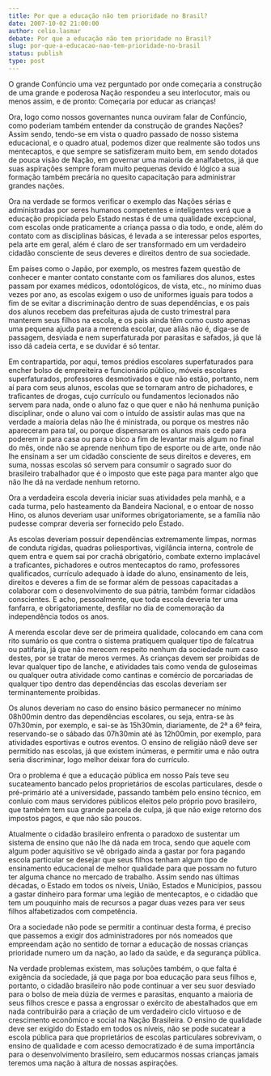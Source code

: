 ```yaml
---
title: Por que a educação não tem prioridade no Brasil?
date: 2007-10-02 21:00:00
author: celio.lasmar
debate: Por que a educação não tem prioridade no Brasil?
slug: por-que-a-educacao-nao-tem-prioridade-no-brasil
status: publish 
type: post
---
```


O grande Confúncio uma vez perguntado por onde começaria a construção de uma grande e poderosa Nação respondeu a seu interlocutor, mais ou menos assim, e de pronto: Começaria por educar as crianças!  

Ora, logo como nossos governantes nunca ouviram falar de Confúncio, como poderiam também entender da construção de grandes Nações? Assim sendo, tendo-se em vista o quadro passado de nosso sistema educacional, e o quadro atual, podemos dizer que realmente são todos uns mentecaptos, e que sempre se satisfizeram muito bem, em sendo dotados de pouca visão de Nação, em governar uma maioria de analfabetos, já que suas aspirações sempre foram muito pequenas devido é lógico a sua formação também precária no quesito capacitação para administrar grandes nações.  

Ora na verdade se formos verificar o exemplo das Nações sérias e administradas por seres humanos competentes e inteligentes verá que a educação propiciada pelo Estado nestas é de uma qualidade excepcional, com escolas onde praticamente a criança passa o dia todo, e onde, além do contato com as disciplinas básicas, é levada a se interessar pelos esportes, pela arte em geral, além é claro de ser transformado em um verdadeiro cidadão consciente de seus deveres e direitos dentro de sua sociedade.  

 Em países como o Japão, por exemplo, os mestres fazem questão de conhecer e manter contato constante com os familiares dos alunos, estes passam por exames médicos, odontológicos, de vista, etc., no mínimo duas vezes por ano, as escolas exigem o uso de uniformes iguais para todos a fim de se evitar a discriminação dentro de suas dependências, e os pais dos alunos recebem das prefeituras ajuda de custo trimestral para manterem seus filhos na escola, e os pais ainda têm como custo apenas uma pequena ajuda para a merenda escolar, que aliàs não é, diga-se de passagem, desviada e nem superfaturada por parasitas e safados, já que lá isso dá cadeia certa, e se duvidar é só tentar.  

Em contrapartida, por aqui, temos prédios escolares superfaturados para encher bolso de empreiteira e funcionário público, móveis escolares superfaturados, professores desmotivados e que não estão, portanto, nem aí para com seus alunos, escolas que se tornaram antro de pichadores, e traficantes de drogas, cujo currículo ou fundamentos lecionados não servem para nada, onde o aluno faz o que quer e não há nenhuma punição disciplinar, onde o aluno vai com o intuído de assistir aulas mas que na verdade a maioria delas não lhe é ministrada, ou porque os mestres não apareceram para tal, ou porque dispensaram os alunos mais cedo para poderem ir para casa ou para o bico a fim de levantar mais algum no final do mês, onde não se aprende nenhum tipo de esporte ou de arte, onde não lhe ensinam a ser um cidadão consciente de seus direitos e deveres, em suma, nossas escolas só servem para consumir o sagrado suor do brasileiro trabalhador que é o imposto que este paga para manter algo que não lhe dá na verdade nenhum retorno.  

Ora a verdadeira escola deveria iniciar suas atividades pela manhã, e a cada turma, pelo hasteamento da Bandeira Nacional, e o entoar de nosso Hino, os alunos deveriam usar uniformes obrigatoriamente, se a família não pudesse comprar deveria ser fornecido pelo Estado.  

As escolas deveriam possuir dependências extremamente limpas, normas de conduta rígidas, quadras poliesportivas, vigilância interna, controle de quem entra e quem sai por crachá obrigatório, combate externo implacável a traficantes, pichadores e outros mentecaptos do ramo, professores qualificados, currículo adequado à idade do aluno, ensinamento de leis, direitos e deveres a fim de se formar além de pessoas capacitadas a colaborar com o desenvolvimento de sua pátria, também formar cidadãos conscientes. E acho, pessoalmente, que toda escola deveria ter uma fanfarra, e obrigatoriamente, desfilar no dia de comemoração da independência todos os anos.  

A merenda escolar deve ser de primeira qualidade, colocando em cana com rito sumário os que contra o sistema pratiquem qualquer tipo de falcatrua ou patifaria, já que não merecem respeito nenhum da sociedade num caso destes, por se tratar de meros vermes. As crianças devem ser proibidas de levar qualquer tipo de lanche, e atividades tais como venda de guloseimas ou qualquer outra atividade como cantinas e comércio de porcariadas de qualquer tipo dentro das dependências das escolas deveriam ser terminantemente proibidas.  

Os alunos deveriam no caso do ensino básico permanecer no mínimo 08h00min dentro das dependências escolares, ou seja, entra-se às 07h30min, por exemplo, e sai-se às 15h30min, diariamente, de 2ª a 6ª feira, reservando-se o sábado das 07h30min até às 12h00min, por exemplo, para atividades esportivas e outros eventos. O ensino de religião não9 deve ser permitido nas escolas, já que existem inúmeras, e permitir uma e não outra seria discriminar, logo melhor deixar fora do currículo.  

Ora o problema é que a educação pública em nosso País teve seu sucateamento bancado pelos proprietários de escolas particulares, desde o pré-primário até a universidade, passando também pelo ensino técnico, em conluio com maus servidores públicos eleitos pelo próprio povo brasileiro, que também tem sua grande parcela de culpa, já que não exige retorno dos impostos pagos, e que não são poucos.   

Atualmente o cidadão brasileiro enfrenta o paradoxo de sustentar um sistema de ensino que não lhe dá nada em troca, sendo que aquele com algum poder aquisitivo se vê obrigado ainda a gastar por fora pagando escola particular se desejar que seus filhos tenham algum tipo de ensinamento educacional de melhor qualidade para que possam no futuro ter alguma chance no mercado de trabalho. Assim sendo nas últimas décadas, o Estado em todos os níveis, União, Estados e Municípios, passou a gastar dinheiro para formar uma legião de mentecaptos, e o cidadão que tem um pouquinho mais de recursos a pagar duas vezes para ver seus filhos alfabetizados com competência.  

Ora a sociedade não pode se permitir a continuar desta forma, é preciso que passemos a exigir dos administradores por nós nomeados que empreendam ação no sentido de tornar a educação de nossas crianças prioridade numero um da nação, ao lado da saúde, e da segurança pública.  

Na verdade problemas existem, mas soluções também, o que falta é exigência da sociedade, já que paga por boa educação para seus filhos e, portanto, o cidadão brasileiro não pode continuar a ver seu suor desviado para o bolso de meia dúzia de vermes e parasitas, enquanto a maioria de seus filhos cresce e passa a engrossar o exército de abestalhados que em nada contribuirão para a criação de um verdadeiro ciclo virtuoso e de crescimento econômico e social na Nação Brasileira. O ensino de qualidade deve ser exigido do Estado em todos os níveis, não se pode sucatear a escola pública para que proprietários de escolas particulares sobrevivam, o ensino de qualidade e com acesso democratizado é de suma importância para o desenvolvimento brasileiro, sem educarmos nossas crianças jamais teremos uma nação à altura de nossas aspirações.
